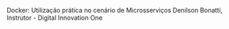 Docker: Utilização prática no cenário de Microsserviços
Denilson Bonatti, Instrutor - Digital Innovation One



